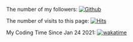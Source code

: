 The number of my followers: [![Github](https://img.shields.io/github/followers/Oyyko?label=Followers&style=social)](https://github.com/Oyyko)

The number of visits to this page: [![Hits](https://hits.seeyoufarm.com/api/count/incr/badge.svg?url=https%3A%2F%2Fgithub.com%2FOyyko&count_bg=%2333AA87&title_bg=%23555555&icon=kde.svg&icon_color=%23E7E7E7&title=Views&edge_flat=true)](https://hits.seeyoufarm.com)

My Coding Time Since Jan 24 2021: [![wakatime](https://wakatime.com/badge/user/97013d24-a6a1-4a2d-902f-a8c042f6a574.svg)](https://wakatime.com/@97013d24-a6a1-4a2d-902f-a8c042f6a574)

 

